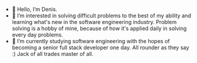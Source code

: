 - 👋 Hello, I’m Denis.
- 👀 I’m interested in solving difficult problems to the best of my ability and learning what's new in the software engineering industry. Problem solving is a hobby of mine, because of  how it's applied daily in solving every day problems. 
- 🌱 I’m currently studying software engineering with the hopes of becoming a senior full stack developer one day. All rounder as they say :) Jack of all trades master of all. 

<!---
denismironov97/denismironov97 is a ✨ special ✨ repository because its `README.md` (this file) appears on your GitHub profile.
You can click the Preview link to take a look at your changes.
--->
